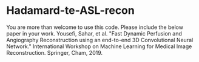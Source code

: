 # Hadamard-te-ASL-recon
You are more than welcome to use this code. Please include the below paper in your work. 
  Yousefi, Sahar, et al. "Fast Dynamic Perfusion and Angiography Reconstruction using an end-to-end 3D Convolutional Neural Network." International Workshop on Machine Learning for Medical Image Reconstruction. Springer, Cham, 2019.
